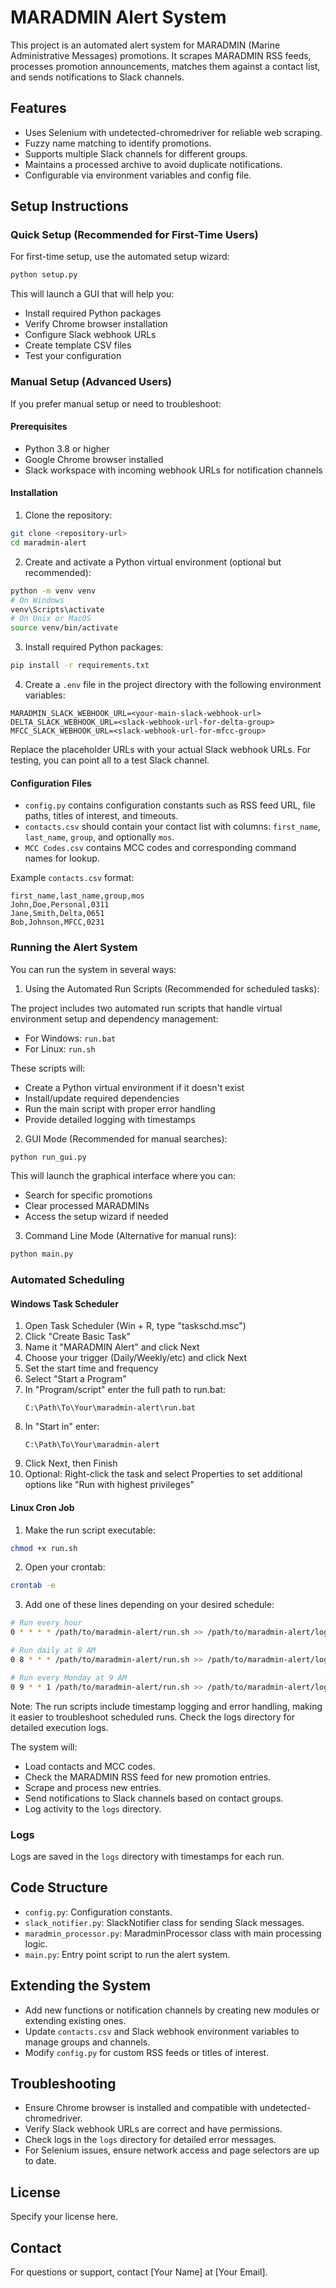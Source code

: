 # MARADMIN Alert System

This project is an automated alert system for MARADMIN (Marine Administrative Messages) promotions. It scrapes MARADMIN RSS feeds, processes promotion announcements, matches them against a contact list, and sends notifications to Slack channels.

## Features

- Uses Selenium with undetected-chromedriver for reliable web scraping.
- Fuzzy name matching to identify promotions.
- Supports multiple Slack channels for different groups.
- Maintains a processed archive to avoid duplicate notifications.
- Configurable via environment variables and config file.

## Setup Instructions

### Quick Setup (Recommended for First-Time Users)

For first-time setup, use the automated setup wizard:

```bash
python setup.py
```

This will launch a GUI that will help you:
- Install required Python packages
- Verify Chrome browser installation
- Configure Slack webhook URLs
- Create template CSV files
- Test your configuration

### Manual Setup (Advanced Users)

If you prefer manual setup or need to troubleshoot:

#### Prerequisites

- Python 3.8 or higher
- Google Chrome browser installed
- Slack workspace with incoming webhook URLs for notification channels

#### Installation

1. Clone the repository:

```bash
git clone <repository-url>
cd maradmin-alert
```

2. Create and activate a Python virtual environment (optional but recommended):

```bash
python -m venv venv
# On Windows
venv\Scripts\activate
# On Unix or MacOS
source venv/bin/activate
```

3. Install required Python packages:

```bash
pip install -r requirements.txt
```

4. Create a `.env` file in the project directory with the following environment variables:

```env
MARADMIN_SLACK_WEBHOOK_URL=<your-main-slack-webhook-url>
DELTA_SLACK_WEBHOOK_URL=<slack-webhook-url-for-delta-group>
MFCC_SLACK_WEBHOOK_URL=<slack-webhook-url-for-mfcc-group>
```

Replace the placeholder URLs with your actual Slack webhook URLs. For testing, you can point all to a test Slack channel.

#### Configuration Files

- `config.py` contains configuration constants such as RSS feed URL, file paths, titles of interest, and timeouts.
- `contacts.csv` should contain your contact list with columns: `first_name`, `last_name`, `group`, and optionally `mos`.
- `MCC Codes.csv` contains MCC codes and corresponding command names for lookup.

Example `contacts.csv` format:
```csv
first_name,last_name,group,mos
John,Doe,Personal,0311
Jane,Smith,Delta,0651
Bob,Johnson,MFCC,0231
```

### Running the Alert System

You can run the system in several ways:

1. Using the Automated Run Scripts (Recommended for scheduled tasks):

The project includes two automated run scripts that handle virtual environment setup and dependency management:

- For Windows: `run.bat`
- For Linux: `run.sh`

These scripts will:
- Create a Python virtual environment if it doesn't exist
- Install/update required dependencies
- Run the main script with proper error handling
- Provide detailed logging with timestamps

2. GUI Mode (Recommended for manual searches):
```bash
python run_gui.py
```
This will launch the graphical interface where you can:
- Search for specific promotions
- Clear processed MARADMINs
- Access the setup wizard if needed

3. Command Line Mode (Alternative for manual runs):
```bash
python main.py
```

### Automated Scheduling

#### Windows Task Scheduler
1. Open Task Scheduler (Win + R, type "taskschd.msc")
2. Click "Create Basic Task"
3. Name it "MARADMIN Alert" and click Next
4. Choose your trigger (Daily/Weekly/etc) and click Next
5. Set the start time and frequency
6. Select "Start a Program"
7. In "Program/script" enter the full path to run.bat:
   ```
   C:\Path\To\Your\maradmin-alert\run.bat
   ```
8. In "Start in" enter:
   ```
   C:\Path\To\Your\maradmin-alert
   ```
9. Click Next, then Finish
10. Optional: Right-click the task and select Properties to set additional options like "Run with highest privileges"

#### Linux Cron Job
1. Make the run script executable:
```bash
chmod +x run.sh
```

2. Open your crontab:
```bash
crontab -e
```

3. Add one of these lines depending on your desired schedule:
```bash
# Run every hour
0 * * * * /path/to/maradmin-alert/run.sh >> /path/to/maradmin-alert/logs/cron.log 2>&1

# Run daily at 8 AM
0 8 * * * /path/to/maradmin-alert/run.sh >> /path/to/maradmin-alert/logs/cron.log 2>&1

# Run every Monday at 9 AM
0 9 * * 1 /path/to/maradmin-alert/run.sh >> /path/to/maradmin-alert/logs/cron.log 2>&1
```

Note: The run scripts include timestamp logging and error handling, making it easier to troubleshoot scheduled runs. Check the logs directory for detailed execution logs.

The system will:

- Load contacts and MCC codes.
- Check the MARADMIN RSS feed for new promotion entries.
- Scrape and process new entries.
- Send notifications to Slack channels based on contact groups.
- Log activity to the `logs` directory.

### Logs

Logs are saved in the `logs` directory with timestamps for each run.

## Code Structure

- `config.py`: Configuration constants.
- `slack_notifier.py`: SlackNotifier class for sending Slack messages.
- `maradmin_processor.py`: MaradminProcessor class with main processing logic.
- `main.py`: Entry point script to run the alert system.

## Extending the System

- Add new functions or notification channels by creating new modules or extending existing ones.
- Update `contacts.csv` and Slack webhook environment variables to manage groups and channels.
- Modify `config.py` for custom RSS feeds or titles of interest.

## Troubleshooting

- Ensure Chrome browser is installed and compatible with undetected-chromedriver.
- Verify Slack webhook URLs are correct and have permissions.
- Check logs in the `logs` directory for detailed error messages.
- For Selenium issues, ensure network access and page selectors are up to date.

## License

Specify your license here.

## Contact

For questions or support, contact [Your Name] at [Your Email].
